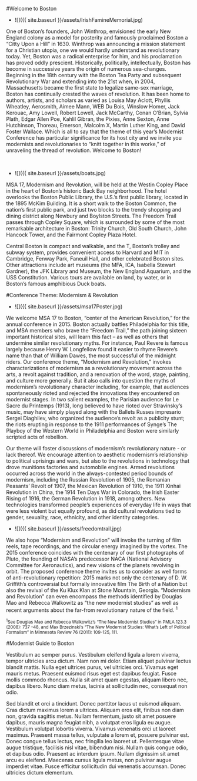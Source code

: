 
<div class="padder">
</div>
<div class="padder" id="begin">
</div>

#Welcome to Boston

* ![]({{ site.baseurl }}/assets/IrishFamineMemorial.jpg)

One of Boston’s founders, John Winthrop, envisioned the early New England colony as a model for posterity and famously proclaimed Boston a “Citty Upon a Hill” in 1630. Winthrop was announcing a mission statement for a Christian utopia, one we would hardly understand as revolutionary today. Yet, Boston was a radical enterprise for him, and his proclamation has proved oddly prescient. Historically, politically, intellectually, Boston has become in successive years the origin of numerous sea-changes. Beginning in the 18th century with the Boston Tea Party and subsequent Revolutionary War and extending into the 21st when, in 2004, Massachusetts became the first state to legalize same-sex marriage, Boston has continually crested the waves of revolution. It has been home to authors, artists, and scholars as varied as Louisa May Aclott, Phyllis Wheatley, Aerosmith, Aimee Mann, WEB Du Bois, Winslow Homer, Jack Kerouac, Amy Lowell, Robert Lowell, Jack McCarthy, Conan O’Brian, Sylvia Plath, Edgar Allen Poe, Kahlil Gibran, the Pixies, Anne Sexton, Anne Hutchinson, Thoreau, Emerson, Malcolm X, Martin Luther King, and David Foster Wallace. Which is all to say that the theme of this year’s Modernist Conference has particular significance for its host city and we invite you modernists and revolutionaries to “knitt together in this worke,” of unraveling the thread of revolution. Welcome to Boston!

<br>

* ![]({{ site.baseurl }}/assets/boats.jpg)

MSA 17, Modernism and Revolution, will be held at the Westin Copley Place in the heart of Boston’s historic Back Bay neighborhood. The hotel overlooks the Boston Public Library, the U.S.’s first public library, located in the 1895 McKim Building. It is a short walk to the Boston Common, the nation’s first public park, and just two blocks to the trendy shopping and dining district along Newbury and Boylston Streets. The Freedom Trail passes through Copley Square, which is surrounded by some of the most remarkable architecture in Boston: Trinity Church, Old South Church, John Hancock Tower, and the Fairmont Copley Plaza Hotel.

Central Boston is compact and walkable, and the T, Boston’s trolley and subway system, provides convenient access to Harvard and MIT in Cambridge, Fenway Park, Faneuil Hall, and other celebrated Boston sites. Other attractions include art museums (the MFA, ICA, Isabella Stewart Gardner), the JFK Library and Museum, the New England Aquarium, and the USS Constitution. Various tours are available on land, by water, or in Boston’s famous amphibious Duck boats.

#Conference Theme: Modernism & Revolution

* ![]({{ site.baseurl }}/assets/msa17Poster.jpg)

We welcome MSA 17 to Boston, “center of the American Revolution,” for the annual conference in 2015. Boston actually battles Philadelphia for this title, and MSA members who brave the “Freedom Trail,” the path joining sixteen important historical sites, will learn this fact – as well as others that undermine similar revolutionary myths. For instance, Paul Revere is famous largely because Henry W. Longfellow found it easier to rhyme Revere’s name than that of William Dawes, the most successful of the midnight riders. Our conference theme, “Modernism and Revolution,” invokes characterizations of modernism as a revolutionary movement across the arts, a revolt against tradition, and a renovation of the word, stage, painting, and culture more generally. But it also calls into question the myths of modernism’s revolutionary character including, for example, that audiences spontaneously rioted and rejected the innovations they encountered on modernist stages. In two salient examples, the Parisian audience for Le Sacre du Printemps (1913), long believed to have rioted over Stravinsky’s music, may have simply played along with the Ballets Russes impresario Sergei Diaghilev, who organized the audience’s revolt as a publicity stunt; the riots erupting in response to the 1911 performances of Synge’s The Playboy of the Western World in Philadelphia and Boston were similarly scripted acts of rebellion.

Our theme will foster discussions of modernism’s revolutionary nature - or lack thereof. We encourage attention to aesthetic modernism’s relationship to political uprisings and wars, but also to the revolutions in technology that drove munitions factories and automobile engines. Armed revolutions occurred across the world in the always-contested period bounds of modernism, including the Russian Revolution of 1905, the Romanian Peasants’ Revolt of 1907, the Mexican Revolution of 1910, the 1911 Xinhai Revolution in China, the 1914 Ten Days War in Colorado, the Irish Easter Rising of 1916, the German Revolution in 1918, among others.  New technologies transformed people’s experiences of everyday life in ways that were less violent but equally profound, as did cultural revolutions tied to gender, sexuality, race, ethnicity, and other identity categories.

* ![]({{ site.baseurl }}/assets/freedomtrail.jpg)

We also hope “Modernism and Revolution” will invoke the turning of film reels, tape recordings, and the circular energy imagined by the vortex. The 2015 conference coincides with the centenary of our first photographs of Pluto, the founding of NASA’s predecessor NACA (National Advisory Committee for Aeronautics), and new visions of the planets revolving in orbit. The proposed conference theme invites us to consider as well forms of anti-revolutionary repetition: 2015 marks not only the centenary of D. W. Griffith’s controversial but formally innovative film The Birth of a Nation but also the revival of the Ku Klux Klan at Stone Mountain, Georgia. “Modernism and Revolution” can even encompass the methods identified by Douglas Mao and Rebecca Walkowitz as “the new modernist studies” as well as recent arguments about the far-from revolutionary nature of the field. <sup>1</sup>

<sub><sup>1</sup>See Douglas Mao and Rebecca Walkowitz’s “The New Modernist Studies” in PMLA 123.3 (2008): 737 –48, and Max Brzezinski’s “The New Modernist Studies: What’s Left of Political Formalism” in Minnesota Review 76 (2011): 109-125, 111.</sub>

#Modernist Guide to Boston


Vestibulum ac semper purus. Vestibulum eleifend ligula a lorem viverra, tempor ultricies arcu dictum. Nam non mi dolor. Etiam aliquet pulvinar lectus blandit mattis. Nulla eget ultrices purus, vel ultricies orci. Vivamus eget mauris metus. Praesent euismod risus eget est dapibus feugiat. Fusce mollis commodo rhoncus. Nulla sit amet quam egestas, aliquam libero nec, dapibus libero. Nunc diam metus, lacinia at sollicitudin nec, consequat non odio.

Sed blandit et orci a tincidunt. Donec porttitor lacus ut euismod aliquam. Cras dictum maximus lorem a ultrices. Aliquam eros elit, finibus non diam non, gravida sagittis metus. Nullam fermentum, justo sit amet posuere dapibus, mauris magna feugiat nibh, a volutpat eros ligula eu augue. Vestibulum volutpat lobortis viverra. Vivamus venenatis orci ut laoreet maximus. Praesent massa tellus, vulputate a lorem et, posuere pulvinar est. Donec congue tellus lectus, nec fringilla leo laoreet ut. Pellentesque vitae augue tristique, facilisis nisl vitae, bibendum nisi. Nullam quis congue odio, et dapibus odio. Praesent ac interdum ipsum. Nullam dignissim sit amet arcu eu eleifend. Maecenas cursus ligula metus, non pulvinar augue imperdiet vitae. Fusce efficitur sollicitudin dui venenatis accumsan. Donec ultricies dictum elementum.

